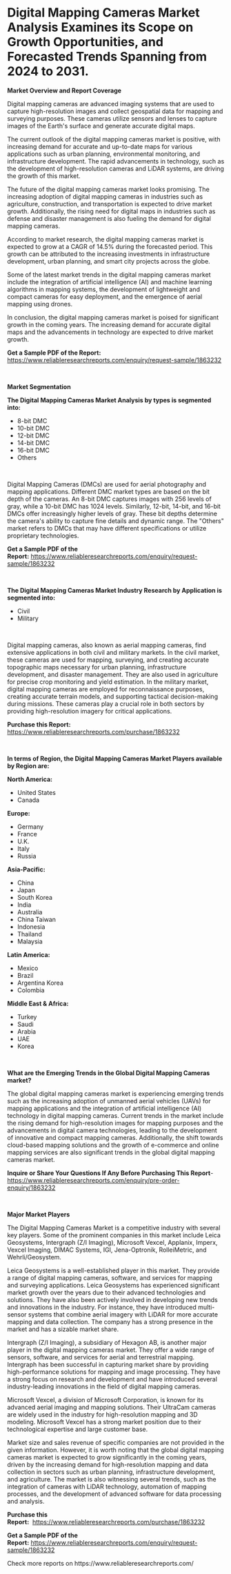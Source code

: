 <p><h1>Digital Mapping Cameras Market Analysis Examines its Scope on Growth Opportunities, and Forecasted Trends Spanning from 2024 to 2031.</h1></p><p><strong>Market Overview and Report Coverage</strong></p>
<p><p>Digital mapping cameras are advanced imaging systems that are used to capture high-resolution images and collect geospatial data for mapping and surveying purposes. These cameras utilize sensors and lenses to capture images of the Earth's surface and generate accurate digital maps.</p><p>The current outlook of the digital mapping cameras market is positive, with increasing demand for accurate and up-to-date maps for various applications such as urban planning, environmental monitoring, and infrastructure development. The rapid advancements in technology, such as the development of high-resolution cameras and LiDAR systems, are driving the growth of this market.</p><p>The future of the digital mapping cameras market looks promising. The increasing adoption of digital mapping cameras in industries such as agriculture, construction, and transportation is expected to drive market growth. Additionally, the rising need for digital maps in industries such as defense and disaster management is also fueling the demand for digital mapping cameras.</p><p>According to market research, the digital mapping cameras market is expected to grow at a CAGR of 14.5% during the forecasted period. This growth can be attributed to the increasing investments in infrastructure development, urban planning, and smart city projects across the globe.</p><p>Some of the latest market trends in the digital mapping cameras market include the integration of artificial intelligence (AI) and machine learning algorithms in mapping systems, the development of lightweight and compact cameras for easy deployment, and the emergence of aerial mapping using drones.</p><p>In conclusion, the digital mapping cameras market is poised for significant growth in the coming years. The increasing demand for accurate digital maps and the advancements in technology are expected to drive market growth.</p></p>
<p><strong>Get a Sample PDF of the Report:</strong> <a href="https://www.reliableresearchreports.com/enquiry/request-sample/1863232">https://www.reliableresearchreports.com/enquiry/request-sample/1863232</a></p>
<p>&nbsp;</p>
<p><strong>Market Segmentation</strong></p>
<p><strong>The Digital Mapping Cameras Market Analysis by types is segmented into:</strong></p>
<p><ul><li>8-bit DMC</li><li>10-bit DMC</li><li>12-bit DMC</li><li>14-bit DMC</li><li>16-bit DMC</li><li>Others</li></ul></p>
<p>&nbsp;</p>
<p><p>Digital Mapping Cameras (DMCs) are used for aerial photography and mapping applications. Different DMC market types are based on the bit depth of the cameras. An 8-bit DMC captures images with 256 levels of gray, while a 10-bit DMC has 1024 levels. Similarly, 12-bit, 14-bit, and 16-bit DMCs offer increasingly higher levels of gray. These bit depths determine the camera's ability to capture fine details and dynamic range. The "Others" market refers to DMCs that may have different specifications or utilize proprietary technologies.</p></p>
<p><strong>Get a Sample PDF of the Report:</strong>&nbsp;<a href="https://www.reliableresearchreports.com/enquiry/request-sample/1863232">https://www.reliableresearchreports.com/enquiry/request-sample/1863232</a></p>
<p>&nbsp;</p>
<p><strong>The Digital Mapping Cameras Market Industry Research by Application is segmented into:</strong></p>
<p><ul><li>Civil</li><li>Military</li></ul></p>
<p>&nbsp;</p>
<p><p>Digital mapping cameras, also known as aerial mapping cameras, find extensive applications in both civil and military markets. In the civil market, these cameras are used for mapping, surveying, and creating accurate topographic maps necessary for urban planning, infrastructure development, and disaster management. They are also used in agriculture for precise crop monitoring and yield estimation. In the military market, digital mapping cameras are employed for reconnaissance purposes, creating accurate terrain models, and supporting tactical decision-making during missions. These cameras play a crucial role in both sectors by providing high-resolution imagery for critical applications.</p></p>
<p><strong>Purchase this Report:</strong>&nbsp; <a href="https://www.reliableresearchreports.com/purchase/1863232">https://www.reliableresearchreports.com/purchase/1863232</a></p>
<p>&nbsp;</p>
<p><strong>In terms of Region, the Digital Mapping Cameras Market Players available by Region are:</strong></p>
<p>
    <p> <strong> North America: </strong>
        <ul>
            <li>United States</li>
            <li>Canada</li>
        </ul>
        </p> 
    <p> <strong> Europe: </strong>
        <ul>
            <li>Germany</li>
            <li>France</li>
            <li>U.K.</li>
            <li>Italy</li>
            <li>Russia</li>
        </ul>
        </p> 
    <p> <strong> Asia-Pacific: </strong>
        <ul>
            <li>China</li>
            <li>Japan</li>
            <li>South Korea</li>
            <li>India</li>
            <li>Australia</li>
            <li>China Taiwan</li>
            <li>Indonesia</li>
            <li>Thailand</li>
            <li>Malaysia</li>
        </ul>
        </p> 
    <p> <strong> Latin America: </strong>
        <ul>
            <li>Mexico</li>
            <li>Brazil</li>
            <li>Argentina Korea</li>
            <li>Colombia</li>
        </ul>
        </p> 
    <p> <strong> Middle East & Africa: </strong>
        <ul>
            <li>Turkey</li>
            <li>Saudi</li>
            <li>Arabia</li>
            <li>UAE</li>
            <li>Korea</li>
        </ul>
    </p>
    </p>
<p>&nbsp;</p>
<p><strong>What are the Emerging Trends in the Global Digital Mapping Cameras market?</strong></p>
<p><p>The global digital mapping cameras market is experiencing emerging trends such as the increasing adoption of unmanned aerial vehicles (UAVs) for mapping applications and the integration of artificial intelligence (AI) technology in digital mapping cameras. Current trends in the market include the rising demand for high-resolution images for mapping purposes and the advancements in digital camera technologies, leading to the development of innovative and compact mapping cameras. Additionally, the shift towards cloud-based mapping solutions and the growth of e-commerce and online mapping services are also significant trends in the global digital mapping cameras market.</p></p>
<p><strong>Inquire or Share Your Questions If Any Before Purchasing This Report</strong>- <a href="https://www.reliableresearchreports.com/enquiry/pre-order-enquiry/1863232">https://www.reliableresearchreports.com/enquiry/pre-order-enquiry/1863232</a></p>
<p>&nbsp;</p>
<p><strong>Major Market Players</strong></p>
<p><p>The Digital Mapping Cameras Market is a competitive industry with several key players. Some of the prominent companies in this market include Leica Geosystems, Intergraph (Z/I Imaging), Microsoft Vexcel, Applanix, Imperx, Vexcel Imaging, DIMAC Systems, IGI, Jena-Optronik, RolleiMetric, and Wehrli/Geosystem. </p><p>Leica Geosystems is a well-established player in this market. They provide a range of digital mapping cameras, software, and services for mapping and surveying applications. Leica Geosystems has experienced significant market growth over the years due to their advanced technologies and solutions. They have also been actively involved in developing new trends and innovations in the industry. For instance, they have introduced multi-sensor systems that combine aerial imagery with LiDAR for more accurate mapping and data collection. The company has a strong presence in the market and has a sizable market share.</p><p>Intergraph (Z/I Imaging), a subsidiary of Hexagon AB, is another major player in the digital mapping cameras market. They offer a wide range of sensors, software, and services for aerial and terrestrial mapping. Intergraph has been successful in capturing market share by providing high-performance solutions for mapping and image processing. They have a strong focus on research and development and have introduced several industry-leading innovations in the field of digital mapping cameras. </p><p>Microsoft Vexcel, a division of Microsoft Corporation, is known for its advanced aerial imaging and mapping solutions. Their UltraCam cameras are widely used in the industry for high-resolution mapping and 3D modeling. Microsoft Vexcel has a strong market position due to their technological expertise and large customer base.</p><p>Market size and sales revenue of specific companies are not provided in the given information. However, it is worth noting that the global digital mapping cameras market is expected to grow significantly in the coming years, driven by the increasing demand for high-resolution mapping and data collection in sectors such as urban planning, infrastructure development, and agriculture. The market is also witnessing several trends, such as the integration of cameras with LiDAR technology, automation of mapping processes, and the development of advanced software for data processing and analysis.</p></p>
<p><strong>Purchase this Report:</strong>&nbsp;&nbsp;<a href="https://www.reliableresearchreports.com/purchase/1863232">https://www.reliableresearchreports.com/purchase/1863232</a></p>
<p></p>
<p><strong>Get a Sample PDF of the Report:</strong>&nbsp;<a href="https://www.reliableresearchreports.com/enquiry/request-sample/1863232">https://www.reliableresearchreports.com/enquiry/request-sample/1863232</a></p>
<p>Check more reports on https://www.reliableresearchreports.com/</p>